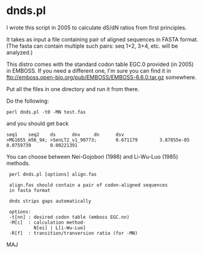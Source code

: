 dnds.pl
=======

I wrote this script in 2005 to calculate dS/dN ratios from first principles.

It takes as input a file containing pair of aligned sequences in FASTA format.
(The fasta can contain multiple such pairs: seq 1+2, 3+4, etc. will be analyzed.)

This distro comes with the standard codon table EGC.0 provided (in 2005) in EMBOSS. If you need a different one, I'm sure you can find it in ftp://emboss.open-bio.org/pub/EMBOSS/EMBOSS-6.6.0.tar.gz somewhere.

Put all the files in one directory and run it from there.

Do the following:
```
perl dnds.pl -t0 -MN test.fas
```
and you should get back
```
seq1    seq2    ds      dnv     dn      dsv
>MG1655_m56_94; >SenLT2_v1_90773;       0.671179        3.87855e-05     0.0759739       0.00221391
```

You can choose between Nei-Gojobori (1986) and Li-Wu-Luo (1985) methods.


```
 perl dnds.pl [options] align.fas
 
 align.fas should contain a pair of codon-aligned sequences
 in fasta format

 dnds strips gaps automatically

 options:
 -t[nn] : desired codon table (emboss EGC.nn)
 -M[c]  : calculation method-
          N[ei] | L[i-Wu-Luo]
 -R[f]  : transition/tranversion ratio (for -MN)
 ```

MAJ
